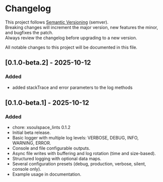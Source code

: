 # Changelog

This project follows [Semantic Versioning](https://semver.org/) (semver).  
Breaking changes will increment the major version, new features the minor, and bugfixes the patch.  
Always review the changelog before upgrading to a new version.

All notable changes to this project will be documented in this file.

## [0.1.0-beta.2] - 2025-10-12

### Added

- added stackTrace and error parameters to the log methods

## [0.1.0-beta.1] - 2025-10-12

### Added

- chore: xsoulspace_lints 0.1.2
- Initial beta release.
- Basic logger with multiple log levels: VERBOSE, DEBUG, INFO, WARNING, ERROR.
- Console and file configurable outputs.
- Async file writes with buffering and log rotation (time and size-based).
- Structured logging with optional data maps.
- Several configuration presets (debug, production, verbose, silent, console only).
- Example usage in documentation.
